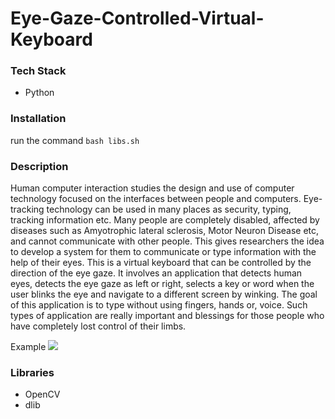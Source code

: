 # Eye-Gaze-Controlled-Virtual-Keyboard

### Tech Stack

- Python

### Installation

run the command `bash libs.sh`

### Description

Human computer interaction studies the design and use of computer technology focused on the interfaces between
people and computers. Eye-tracking technology can be used in many places as security, typing, tracking information etc. Many people are completely disabled, affected by diseases such as Amyotrophic lateral sclerosis, Motor Neuron Disease etc, and cannot communicate with other people. This gives researchers the idea to develop a system for them to communicate or type information with the help of their eyes. This is a virtual keyboard that can be controlled by the direction of the eye gaze. It involves an application that detects human eyes, detects the eye gaze as left or right, selects a key or word when the user blinks the eye and navigate to a different screen by winking. The goal of this application is to type without using fingers, hands or, voice. Such types of application are really important and
blessings for those people who have completely lost control of their limbs.

Example
![](http://url/to/img.png)

### Libraries

- OpenCV
- dlib
